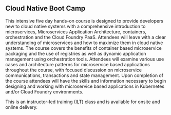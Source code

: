 ## Cloud Native Boot Camp

This intensive five day hands-on course is designed to provide developers new to cloud native systems with a comprehensive introduction to microservices, Microservices Application Architecture, containers, orchestration and the Cloud Foundry PaaS. Attendees will leave with a clear understanding of microservices and how to maximize them in cloud native systems. The course covers the benefits of container based microservice packaging and the use of registries as well as dynamic application management using orchestration tools. Attendees will examine various use cases and architecture patterns for microservice based applications throughout the course, with focused discussion on microservice communications, transactions and state management. Upon completion of the course attendees will have the skills and information necessary to begin designing and working with microservice based applications in Kubernetes and/or Cloud Foundry environments.

This is an instructor-led training (ILT) class and is available for onsite and online delivery.
